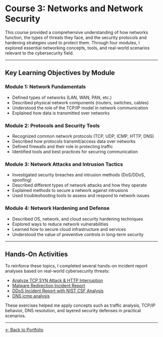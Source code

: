 # Course 3: Networks and Network Security

This course provided a comprehensive understanding of how networks function, the types of threats they face, and the security protocols and hardening strategies used to protect them. Through four modules, I explored essential networking concepts, tools, and real-world scenarios relevant to the cybersecurity field.

---

## Key Learning Objectives by Module

### Module 1: Network Fundamentals

- Defined types of networks (LAN, WAN, PAN, etc.)
- Described physical network components (routers, switches, cables)
- Understood the role of the TCP/IP model in network communication
- Explained how data is transmitted over networks

### Module 2: Protocols and Security Tools

- Recognized common network protocols (TCP, UDP, ICMP, HTTP, DNS)
- Described how protocols transmit/access data over networks
- Defined firewalls and their role in protecting traffic
- Identified tools and best practices for securing communication

### Module 3: Network Attacks and Intrusion Tactics

- Investigated security breaches and intrusion methods (DoS/DDoS, spoofing)
- Described different types of network attacks and how they operate
- Explained methods to secure a network against intrusions
- Used troubleshooting tools to assess and respond to network issues

### Module 4: Network Hardening and Defense

- Described OS, network, and cloud security hardening techniques
- Explored ways to reduce network vulnerabilities
- Learned how to secure cloud infrastructure and services
- Understood the value of preventive controls in long-term security

---

## Hands-On Activities

To reinforce these topics, I completed several hands-on incident report analyses based on real-world cybersecurity threats:

- [Analyze TCP SYN Attack & HTTP Interruption](dns%20http%20analysis.md)  
- [Malware Redirection Incident Report](malware%20redirection%20report.md)  
- [DDoS Incident Report with NIST CSF Analysis](ddos%20csf%20analysis.md)
- [DNS icmp analysis](dns%20icmp%20analysis.md)

These exercises helped me apply concepts such as traffic analysis, TCP/IP behavior, DNS resolution, and layered security defenses in practical scenarios.

---

[← Back to Portfolio](./index.md)
